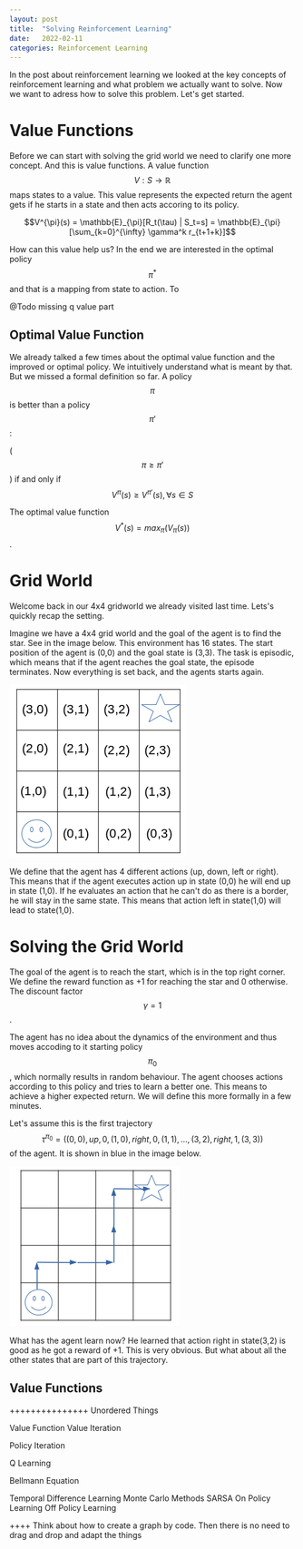 ```yaml
---
layout: post
title:  "Solving Reinforcement Learning"
date:   2022-02-11
categories: Reinforcement Learning
---
```


In the post about reinforcement learning we looked at the key concepts of reinforcement learning and what problem we actually want to solve. Now we want to adress how to solve this problem. Let's get started.


# Value Functions
Before we can start with solving the grid world we need to clarify one more concept. And this is value functions.
A value function $$V: S \to \mathbb{R}$$ maps states to a value. This value represents the expected return the agent gets if
he starts in a state and then acts accoring to its policy.

$$V^{\pi}(s) =  \mathbb{E}_{\pi}[R_t(\tau) | S_t=s] = \mathbb{E}_{\pi} [\sum_{k=0}^{\infty} \gamma^k r_{t+1+k}]$$

How can this value help us? In the end we are interested in the optimal policy $$\pi^*$$ and that is a mapping from state to action.
To 

@Todo missing q value part

## Optimal Value Function
We already talked a few times about the optimal value function and the improved or optimal policy. We intuitively understand what is meant by that. But we missed a formal definition so far. 
A policy $$\pi$$ is better than a policy $$\pi'$$:

($$\pi \geq \pi'$$) if and only if $$V^{\pi}(s) \geq V^{\pi'}(s), \forall s \in S$$

The optimal value function $$V^*(s) = max_{\pi}(V_{\pi}(s))$$.

# Grid World
Welcome back in our 4x4 gridworld we already visited last time. Lets's quickly recap the setting.

Imagine we have a 4x4 grid world and the goal of the agent is to find the star. See in the image below.
This environment has 16 states. The start position of the agent is (0,0) and the goal state is (3,3). The task is episodic, which means that if the agent reaches the goal state, the episode terminates. Now everything is set back, and the agents starts again.

![Grid World Setup](/images/grid_world_setup.png)

We define that the agent has 4 different actions (up, down, left or right). This means that if the agent
executes action up in state (0,0) he will end up in state (1,0). If he evaluates an action that he can't do as there is a border, he will
stay in the same state. This means that action left in state(1,0) will lead to state(1,0).

# Solving the Grid World
The goal of the agent is to reach the start, which is in the top right corner. We define the reward function as +1 for reaching
the star and 0 otherwise. The discount factor $$\gamma = 1$$.

The agent has no idea about the dynamics of the environment and thus moves accoding to it starting policy $$\pi_{0}$$, which normally results in random behaviour. The agent chooses actions according to this policy and tries to learn a better one. This means to achieve a higher expected return. We will define this more formally in a few minutes.

Let's assume this is the first trajectory $$\tau^{\pi_0}=((0,0),up,0,(1,0),right,0,(1,1),...,(3,2),right,1,(3,3))$$ of the agent. It is shown in blue in the image below.

![Grid World Trajectory](/images/grid_world_trajectory.png)

What has the agent learn now? He learned that action right in state(3,2) is good as he got a reward of +1. This
is very obvious. But what about all the other states that are part of this trajectory.

## Value Functions



+++++++++++++++ Unordered Things

Value Function
Value Iteration

Policy Iteration

Q Learning

Bellmann Equation

Temporal Difference Learning
Monte Carlo Methods
SARSA
On Policy Learning 
Off Policy Learning

++++ Think about how to create a graph by code. Then there is no need to drag and drop and adapt the things

